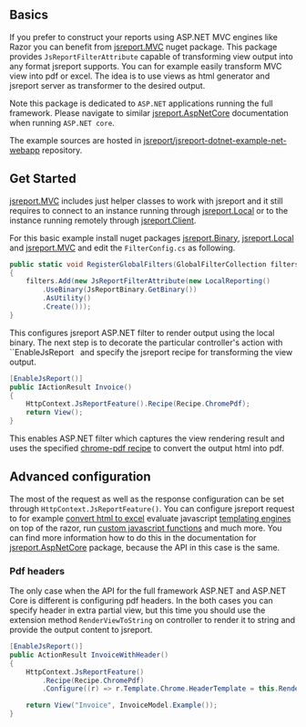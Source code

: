 
## Basics

If you prefer to construct your reports using ASP.NET MVC engines like Razor you can benefit from [jsreport.MVC](https://www.nuget.org/packages/jsreport.MVC) nuget package. This package provides `JsReportFilterAttribute` capable of transforming view output into any format jsreport supports. You can for example easily transform MVC view into pdf or excel. The idea is to use views as html generator and jsreport server as transformer to the desired output. 

Note this package is dedicated to `ASP.NET` applications running the full framework. Please navigate to similar [jsreport.AspNetCore](/learn/dotnet-aspnetcore) documentation when running `ASP.NET core`.

The example sources are hosted in [jsreport/jsreport-dotnet-example-net-webapp](https://github.com/jsreport/jsreport-dotnet-example-webapp) repository.

## Get Started

[jsreport.MVC](https://www.nuget.org/packages/jsreport.MVC)  includes just helper classes to work with jsreport and it still requires to connect to an instance running through [jsreport.Local](/learn/dotnet-local) or to the instance running remotely through [jsreport.Client](/learn/dotnet-client).


For this basic example install nuget packages [jsreport.Binary](https://www.nuget.org/packages/jsreport.Binary), [jsreport.Local](https://www.nuget.org/packages/jsreport.Local) and [jsreport.MVC](https://www.nuget.org/packages/jsreport.MVC) and edit the `FilterConfig.cs` as following. 

```csharp
public static void RegisterGlobalFilters(GlobalFilterCollection filters)
{
	filters.Add(new JsReportFilterAttribute(new LocalReporting()
		.UseBinary(JsReportBinary.GetBinary())
		.AsUtility()
		.Create()));
}
```

This configures jsreport ASP.NET filter to render output using the local binary. The next step is to decorate the particular controller's action with ``EnableJsReport` ` and specify the jsreport recipe for transforming the view output. 

```csharp
[EnableJsReport()]
public IActionResult Invoice()
{
	HttpContext.JsReportFeature().Recipe(Recipe.ChromePdf);
	return View();
}
```

This enables ASP.NET filter which captures the view rendering result and uses the specified [chrome-pdf recipe](/learn/chrome-pdf) to convert the output html into pdf. 

## Advanced configuration

The most of the request as well as the response configuration can be set through `HttpContext.JsReportFeature()`. You can configure jsreport request to for example [convert html to excel](/learn/html-to-xlsx) evaluate javascript [templating engines](/learn/templating-engines) on top of the razor, run [custom javascript functions](/learn/scripts) and much more. You can find more information how to do this in the documentation for [jsreport.AspNetCore](/learn/dotnet-aspnetcore) package, because the API in this case is the same.

### Pdf headers

The only case when the API for the full framework ASP.NET and ASP.NET Core is different is configuring pdf headers. In the both cases you can specify header in extra partial view, but this time you should use the extension method `RenderViewToString` on controller to render it to string and provide the output content to jsreport.

```csharp 
[EnableJsReport()]
public ActionResult InvoiceWithHeader()
{
	HttpContext.JsReportFeature()
		.Recipe(Recipe.ChromePdf)
		.Configure((r) => r.Template.Chrome.HeaderTemplate = this.RenderViewToString("Header", new { }));

	return View("Invoice", InvoiceModel.Example());
}
```